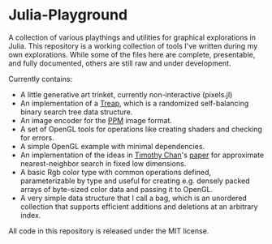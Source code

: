 Julia-Playground
================

A collection of various playthings and utilities for graphical explorations in Julia. This repository is a working collection of tools I've written during my own explorations. While some of the files here are complete, presentable, and fully documented, others are still raw and under development.

Currently contains:
  - A little generative art trinket, currently non-interactive (pixels.jl)
  - An implementation of a [Treap](http://en.wikipedia.org/wiki/Treap), which is a randomized self-balancing binary search tree data structure.
  - An image encoder for the [PPM](http://netpbm.sourceforge.net/doc/ppm.html) image format.
  - A set of OpenGL tools for operations like creating shaders and checking for errors.
  - A simple OpenGL example with minimal dependencies.
  - An implementation of the ideas in [Timothy Chan](https://cs.uwaterloo.ca/~tmchan/)'s [paper](https://cs.uwaterloo.ca/~tmchan/sss.ps) for approximate nearest-neighbor search in fixed low dimensions.
  - A basic Rgb color type with common operations defined, parameterizable by type and useful for creating e.g. densely packed arrays of byte-sized color data and passing it to OpenGL.
  - A very simple data structure that I call a bag, which is an unordered collection that supports efficient additions and deletions at an arbitrary index.
  

All code in this repository is released under the MIT license.
